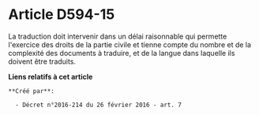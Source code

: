 # Article D594-15

La traduction doit intervenir dans un délai raisonnable qui permette l'exercice des droits de la partie civile et tienne
compte du nombre et de la complexité des documents à traduire, et de la langue dans laquelle ils doivent être traduits.

**Liens relatifs à cet article**

	**Créé par**:

	  - Décret n°2016-214 du 26 février 2016 - art. 7
